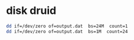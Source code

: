 # disk druid

```sh
dd if=/dev/zero of=output.dat  bs=24M  count=1
dd if=/dev/zero of=output.dat  bs=1M  count=24
```
